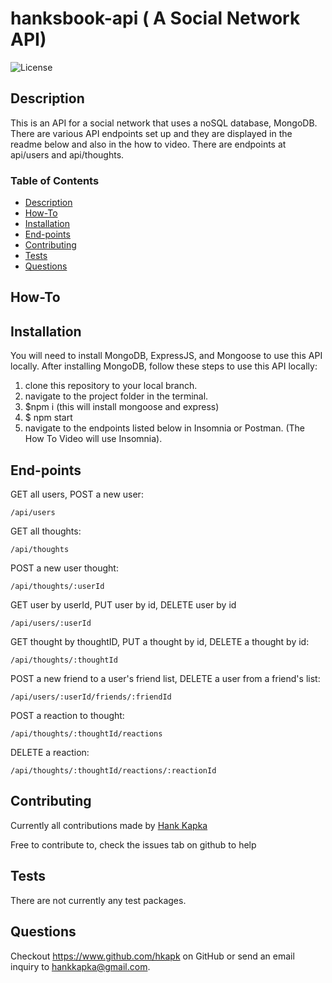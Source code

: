 # hanksbook-api ( A Social Network API)

![License](https://img.shields.io/badge/License-MIT-blue.svg "License Badge")

## Description

This is an API for a social network that uses a noSQL database, MongoDB. There are various API endpoints set up and they are displayed in the readme below and also in the how to video. There are endpoints at api/users and api/thoughts.

### Table of Contents

- [Description](#description)
- [How-To](#howto)
- [Installation](#installation)
- [End-points](#endpoints)
- [Contributing](#contributing)
- [Tests](#tests)
- [Questions](#questions)

## How-To

## Installation

You will need to install MongoDB, ExpressJS, and Mongoose to use this API locally.
After installing MongoDB, follow these steps to use this API locally:

1. clone this repository to your local branch.
2. navigate to the project folder in the terminal.
3. $npm i (this will install mongoose and express)
4. $ npm start
5. navigate to the endpoints listed below in Insomnia or Postman. (The How To Video will use Insomnia).

## End-points

GET all users, POST a new user:

```
/api/users
```

GET all thoughts:

```
/api/thoughts
```

POST a new user thought:

```
/api/thoughts/:userId
```

GET user by userId, PUT user by id, DELETE user by id

```
/api/users/:userId
```

GET thought by thoughtID, PUT a thought by id, DELETE a thought by id:

```
/api/thoughts/:thoughtId
```

POST a new friend to a user's friend list, DELETE a user from a friend's list:

```
/api/users/:userId/friends/:friendId
```

POST a reaction to thought:

```
/api/thoughts/:thoughtId/reactions
```

DELETE a reaction:

```
/api/thoughts/:thoughtId/reactions/:reactionId
```

## Contributing

Currently all contributions made by [Hank Kapka](https://www.github.com/hkapk)

Free to contribute to, check the issues tab on github to help

## Tests

There are not currently any test packages.

## Questions

Checkout https://www.github.com/hkapk on GitHub or send an email inquiry to hankkapka@gmail.com.

```

```
